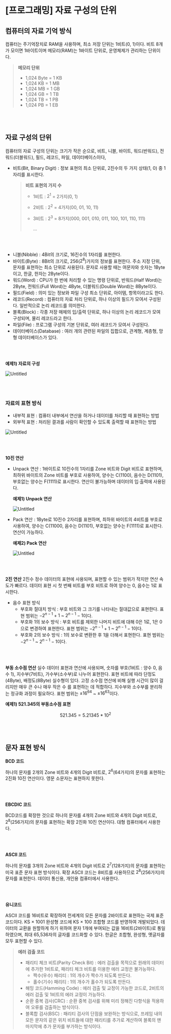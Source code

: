 # [프로그래밍] 자료 구성의 단위

## 컴퓨터의 자료 기억 방식
컴퓨터는 주기억장치로 RAM을 사용하며, 최소 저장 단위는 1비트(0, 1)이다. 
비트 8개가 모이면 1바이트이며 메모리(RAM)는 1바이트 단위로, 운영체제가 관리하는 단위이다.

> **메모리 단위**
> 
> - 1,024 Byte = 1 KB
> - 1,024 KB = 1 MB
> - 1,024 MB = 1 GB
> - 1,024 GB = 1 TB
> - 1,024 TB = 1 PB
> - 1,024 PB = 1 EB

<br><br>

## 자료 구성의 단위
컴퓨터의 자료 구성의 단위는 크기가 작은 순으로, 비트, 니블, 바이트, 워드(반워드), 전워드(더블워드), 필드, 레코드, 파일, 데이터베이스이다,
- 비트(Bit, Binary Digit) : 정보 표현의 최소 단위로, 2진수의 두 가지 상태(1, 0) 중 1자리를 표시한다.

    > **비트 표현의 가지 수**
    > 
    > - 1비트 : $2^{1}$ = 2가지(0, 1)
    > - 2비트 : $2^{2}$ = 4가지(00, 01, 10, 11)
    > - 3비트 : $2^{3}$ = 8가지(000, 001, 010, 011, 100, 101, 110, 111)
    >     
    >     …
    >     

<br><br>

- 니블(Nibble) : 4Bit의 크기로, 16진수의 1자리를 표현한다.
- 바이트(Byte) : 8Bit의 크기로, 256($2^{8}$)가지의 정보를 표현한다. 주소 지정 단위, 문자를 표현하는 최소 단위로 사용된다. 문자로 사용할 때는 여문자와 숫자는 1Byte이고, 한글, 한자는 2Byte이다.
- 워드(Word) : CPU가 한 번에 처리할 수 있는 명령 단위로, 반워드(Half Word)는 2Byte, 전워드(Full Word)는 4Byte, 더블워드(Double Word)는 8Byte이다.
- 필드(Field) : 의미 있는 정보와 파일 구성 최소 단위로, 아이템, 항목이라고도 한다.
- 레코드(Record) : 컴퓨터의 자료 처리 단위로, 하나 이상의 필드가 모여서 구성된다. 일반적으로 논리 레코드를 의미한다.
- 블록(Block) : 각종 저장 매체의 입/출력 단위로, 하나 이상의 논리 레코드가 모여 구성되며, 물리 레코드라고 한다.
- 파일(File) : 프로그램 구성의 기본 단위로, 여러 레코드가 모여서 구성된다.
- 데이터베이스(Database) : 여러 개의 관련된 파일의 집합으로, 관계형, 계층형, 망형 데이터베이스가 있다.

<br><br>

**예제1) 자료의 구성**

![Untitled](733783a7-bd93-460b-8f19-d25b548ef52a.png)

<br><br>

### **자료의 표현 방식**
- 내부적 표현 : 컴퓨터 내부에서 연산을 하거나 데이터를 처리할 때 표현하는 방법
- 외부적 표현 : 처리된 결과를 사람이 확인할 수 있도록 출력할 때 표현하는 방법

![Untitled](Untitled.png)

<br><br>

**10진 연산**
- Unpack 연산 : 1바이트로 10진수의 1자리를 Zone 비트와 Digit 비트로 표현하며, 최하위 바이트의 Zone 비트를 부호로 사용하여, 양수는 C(1100), 음수는 D(1101), 부호없는 양수는 F(1111)로 표시한다. 연산이 불가능하며 데이터의 입∙출력에 사용된다.

    **예제1) Unpack 연산**
    
    ![Untitled](867dfdc6-2c89-4508-80d6-939d51680674.png)
    
- Pack 연산 : 1Byte로 10진수 2자리를 표현하며, 최하위 바이트의 4비트를 부호로 사용하여, 양수는 C(11000, 음수는 D(1101), 부호없는 양수는 F(1111)로 표시한다. 연산이 가능하다.
    
    **예제2) Pack 연산**
    
    ![Untitled](577c1fe1-f561-40ed-8c7b-a45b3e2d31e1.png)

<br><br>

**2진 연산**
2진수 정수 데이터의 표현에 사용되며, 표현할 수 있는 범위가 작지만 연산 속도가 빠르다. 데이터 표현 시 첫 번째 비트를 부호 비트로 하여 양수는 0, 음수는 1로 표시한다.
- 음수 표현 방식
    - 부호화 절대치 방식 : 부호 비트와 그 크기를 나타내는 절대값으로 표현한다. 표현 범위는 $-2^{n-1}+1$ ~ $2^{n-1}-1$이다.
    - 부호화 1의 보수 방식 : 부호 비트를 제외한 나머지 비트에 대해 0은 1로, 1은 0으로 변경하여 표현한다. 표현 범위는 $-2^{n-1}+1$ ~ $2^{n-1}-1$이다.
    - 부호화 2의 보수 방식 : 1의 보수로 변환한 후 1을 더해서 표현한다. 표현 범위는 $-2^{n-1}$ ~ $2^{n-1}-1$이다.

<br><br>

**부동 소수점 연산**
실수 데이터 표현과 연산에 사용되며, 숫자를 부호(1비트 : 양수 0, 음수 1), 지수부(7비트), 가수부(소수부)로 나누어 표현한다. 표현 비트에 따라 단정도(4Byte), 배정도(8Byte) 실수형이 있다. 고정 소수점 연산에 비해 실행 시간이 많이 걸리지만 매우 큰 수나 매우 작은 수 를 표현하는 데 적합하다. 지수부와 소수부를 분리하는 정규화 과정이 필요하다. 표현 범위는 $±16^{64}$ ~ $±16^{63}$이다.

**예제1) 521.345의 부동소수점 표현**

$$
521.345 = 5.21345 * 10^{2}
$$

<br><br>

## 문자 표현 방식

**BCD 코드**

하나의 문자를 2개의 Zone 비트와 4개의 Digit 비트로, $2^{6}$(64가지)의 문자를 표현하는 2진화 10진 연산이다. 영문 소문자는 표현하지 못한다.

<br><br>

**EBCDIC 코드**

BCD코드를 확장한 것으로 하나의 문자를 4개의 Zone 비트와 4개의 Digit 비트로, $2^{8}$(256가지)의 문자를 표현하는 확장 2진화 10진 연산이다. 대형 컴퓨터에서 사용한다.

<br><br>

**ASCII 코드**

하나의 문자를 3개의 Zone 비트와 4개의 Digit 비트로  $2^{7}$(128가지)의 문자를 표현하는 미국 표준 문자 표현 방식이다. 확장 ASCII 코드는 8비트를 사용하므로 $2^{8}$(256가지)의 문자를 표현한다. 데이터 통신용, 개인용 컴퓨터에서 사용한다.

<br><br>

**유니코드**

ASCII 코드를 16비트로 확장하여 전세계의 모든 문자를 2바이트로 표현하는 국제 표준 코드이다. KS × 1001 완성형 코드에 KS × 100 조합형 코드를 반영하여 개발되었다. 데이터의 교환을 원할하게 하기 위하여 문자 1개에 부여되는 값을 16비트(2바이트)로 통일하였으며, 최대 65,536자의 글자를 코드화할 수 있다.
한글은 조합형, 완성형, 옛글자를 모두 표현할 수 있다.

> **에러 검출 코드**
> 
> - 패리티 체크 비트(Parity Check Bit) : 에러 검출을 목적으로 원래의 데이터에 추가한 1비트로, 패리티 체크 비트를 이용한 에러 교정은 불가능하다.
>     - 짝수(우수) 패리티 : 1의 개수가 짝수가 되도록 만든다.
>     - 홀수(기수) 패리티 : 1의 개수가 홀수가 되도록 만든다.
> - 해밍 코드(Hamming Code) : 에러 검출 및 교정이 가능한 코드로, 2비트의 에러 검출 및 1비트의 에러 교정이 가능하다.
> - 순환 중복 검사(CRC) : 순환 중복 검사를 위해 미리 정해진 다항식을 적용하여 오류를 검출하는 방식이다.
> - 블록합 검사(BSC) : 패리티 검사의 단점을 보완하는 방식으로, 프레임 내의 모든 문자의 같은 위치 비트들에 대한 패리티를 추가로 계산하여 블록의 맨 마지막에 추가 문자를 부가하는 방식이다.
